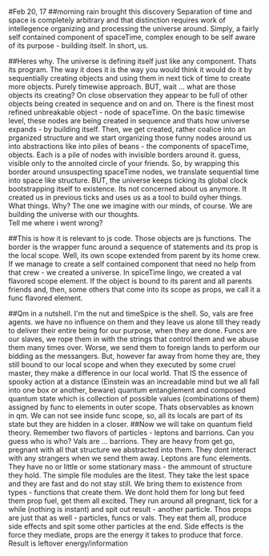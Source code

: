 #Feb 20, 17
##morning rain brought this discovery
Separation of time and space is completely arbitrary and that distinction requires work of intellegence organizing and processing
the universe around. Simply, a fairly self contained component of spaceTime, complex enough to be self aware of its purpose - building itself.
In short, us.

##Heres why.
The universe is defining itself just like any component. Thats its program. The way it does it is the way you would think it would do it by
sequentially creating objects and using them in next tick of time to create more objects. Purely timewise approach. BUT, wait ... 
what are those objects its creating? On close observation they appear to be full of other objects being created in sequence and on and on.
There is the finest most refined unbreakable object - node of spaceTime. On the basic timewise level, these nodes are being created in
sequence and thats how universe expands - by building itself.
Then, we get created, rather coalice into an prganized structure and we start organizing those funny nodes around us into abstractions
like into piles of beans - the components of spaceTime, objects. Each is a pile of nodes with invisible borders around it. guess, visible
only to the annoited circle of your friends.
So, by wrapping this border around unsuspecting spaceTime nodes, we translate sequential time into space like structure. BUT, the universe 
keeps ticking its global clock bootstrapping itself to existence. Its not concerned about us anymore. It created us in previous ticks
and uses us as a tool to build oyher things. 
What things. Why? The one we imagine with our minds, of course. We are building the universe with our thoughts.<br>
Tell me where i went wrong?

##This is how it is relevant to js code.
Those objects are js functions. The border is the wrapper func around a sequence of statements and its prop is the local scope. Well, its own scope extended from parent by its home crew. If we manage to create a self contained component that need no help from that crew - we created a universe. In spiceTime lingo, we created a val flavored scope element. If the object is bound to its parent and all parents friends and, then, some others that come into its scope as props, we call it a func flavored element. <br>

##Qm in a nutshell. I'm the nut and timeSpice is the shell.
So, vals are free agents. we have no influence on them and they leave us alone till they ready to deliver their entire being for our purpose, when they are done.
Funcs are our slaves, we rope them in with the strings that control them and we abuse them many times over. Worse, we send them to foreign lands to perform our bidding as the messangers. But, however far away from home they are, they still bound to our local scope and when they executed by some cruel master, they make a difference in our local world. That IS the essence of spooky action at a distance (Einstein was an increadable mind but we all fall into one box or another, beware) quantum entanglement and composed quantum state which is collection of possible values (combinations of them) assigned by func to elements in outer scope. Thats observables as known in qm. We can not see inside func scope, so, all its locals are part of its state but they are hidden in a closer. 
##Now we will take on quantum field theory. 
Remember two flavors of particles - leptons and barrions. Can you guess who is who? Vals are ... barrions. They are heavy from get go, pregnant with all that structure we abstracted into them. They dont interact with any strangers when we send them away. Leptons are func elements. They have no or little or some stationary mass - the ammount of structure they hold. The simple file modules are the litest. They take the lest space and they are fast and do not stay still. We bring them to existence from types - functions that create them. We dont hold them for long but feed them prop fuel, get them all excited. They run around all pregnant, tick for a while (nothing is instant) and spit out result - another particle. Thos props are just that as well - particles, funcs or vals. They eat them all, produce side effects and spit some other particles at the end. Side effects is the force they mediate, props are the energy it takes to produce that force. Result is leftover energy/information
